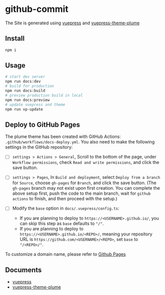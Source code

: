 # github-commit

The Site is generated using [vuepress](https://vuepress.vuejs.org/) and [vuepress-theme-plume](https://github.com/huyunan/github-commit)

## Install

```sh
npm i
```

## Usage

```sh
# start dev server
npm run docs:dev
# build for production
npm run docs:build
# preview production build in local
npm run docs:preview
# update vuepress and theme
npm run vp-update
```

## Deploy to GitHub Pages

The plume theme has been created with GitHub Actions: `.github/workflows/docs-deploy.yml`. You also need to make the following settings in the GitHub repository:

- [ ] `settings > Actions > General`, Scroll to the bottom of the page, under `Workflow permissions`, check `Read and write permissions`, and click the save button.

- [ ] `settings > Pages`, In `Build and deployment`, select `Deploy from a branch` for `Source`, choose `gh-pages` for `Branch`, and click the save button.
  (The `gh-pages` branch may not exist upon first creation. You can complete the above setup first, push the code to the main branch, wait for `github actions` to finish, and then proceed with the setup.)

- [ ] Modify the `base` option in `docs/.vuepress/config.ts`:
  - If you are planning to deploy to `https://<USERNAME>.github.io/`, you can skip this step as `base` defaults to `"/"`.
  - If you are planning to deploy to `https://<USERNAME>.github.io/<REPO>/`, meaning your repository URL is `https://github.com/<USERNAME>/<REPO>`, set `base` to `"/<REPO>/"`.

To customize a domain name, please refer to [Github Pages](https://docs.github.com/zh/pages/configuring-a-custom-domain-for-your-github-pages-site/about-custom-domains-and-github-pages)

## Documents

- [vuepress](https://vuepress.vuejs.org/)
- [vuepress-theme-plume](https://theme-plume.vuejs.press/)
